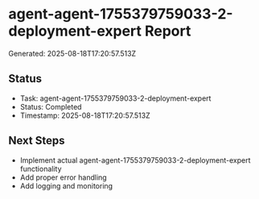 # agent-agent-1755379759033-2-deployment-expert Report

Generated: 2025-08-18T17:20:57.513Z

## Status
- Task: agent-agent-1755379759033-2-deployment-expert
- Status: Completed
- Timestamp: 2025-08-18T17:20:57.513Z

## Next Steps
- Implement actual agent-agent-1755379759033-2-deployment-expert functionality
- Add proper error handling
- Add logging and monitoring
